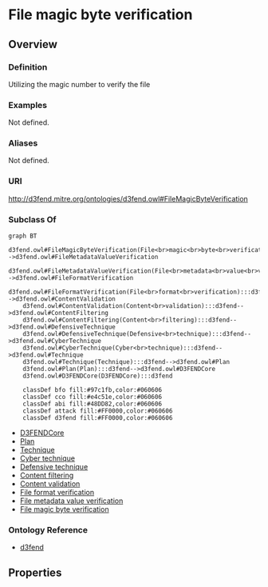 # File magic byte verification

## Overview

### Definition
Utilizing the magic number to verify the file

### Examples
Not defined.

### Aliases
Not defined.

### URI
http://d3fend.mitre.org/ontologies/d3fend.owl#FileMagicByteVerification

### Subclass Of
```mermaid
graph BT
    d3fend.owl#FileMagicByteVerification(File<br>magic<br>byte<br>verification):::d3fend-->d3fend.owl#FileMetadataValueVerification
    d3fend.owl#FileMetadataValueVerification(File<br>metadata<br>value<br>verification):::d3fend-->d3fend.owl#FileFormatVerification
    d3fend.owl#FileFormatVerification(File<br>format<br>verification):::d3fend-->d3fend.owl#ContentValidation
    d3fend.owl#ContentValidation(Content<br>validation):::d3fend-->d3fend.owl#ContentFiltering
    d3fend.owl#ContentFiltering(Content<br>filtering):::d3fend-->d3fend.owl#DefensiveTechnique
    d3fend.owl#DefensiveTechnique(Defensive<br>technique):::d3fend-->d3fend.owl#CyberTechnique
    d3fend.owl#CyberTechnique(Cyber<br>technique):::d3fend-->d3fend.owl#Technique
    d3fend.owl#Technique(Technique):::d3fend-->d3fend.owl#Plan
    d3fend.owl#Plan(Plan):::d3fend-->d3fend.owl#D3FENDCore
    d3fend.owl#D3FENDCore(D3FENDCore):::d3fend
    
    classDef bfo fill:#97c1fb,color:#060606
    classDef cco fill:#e4c51e,color:#060606
    classDef abi fill:#48DD82,color:#060606
    classDef attack fill:#FF0000,color:#060606
    classDef d3fend fill:#FF0000,color:#060606
```

- [D3FENDCore](/docs/ontology/reference/model/D3FENDCore/D3FENDCore.md)
- [Plan](/docs/ontology/reference/model/D3FENDCore/Plan/Plan.md)
- [Technique](/docs/ontology/reference/model/D3FENDCore/Plan/Technique/Technique.md)
- [Cyber technique](/docs/ontology/reference/model/D3FENDCore/Plan/Technique/Cyber%20technique/Cyber%20technique.md)
- [Defensive technique](/docs/ontology/reference/model/D3FENDCore/Plan/Technique/Cyber%20technique/Defensive%20technique/Defensive%20technique.md)
- [Content filtering](/docs/ontology/reference/model/D3FENDCore/Plan/Technique/Cyber%20technique/Defensive%20technique/Content%20filtering/Content%20filtering.md)
- [Content validation](/docs/ontology/reference/model/D3FENDCore/Plan/Technique/Cyber%20technique/Defensive%20technique/Content%20filtering/Content%20validation/Content%20validation.md)
- [File format verification](/docs/ontology/reference/model/D3FENDCore/Plan/Technique/Cyber%20technique/Defensive%20technique/Content%20filtering/Content%20validation/File%20format%20verification/File%20format%20verification.md)
- [File metadata value verification](/docs/ontology/reference/model/D3FENDCore/Plan/Technique/Cyber%20technique/Defensive%20technique/Content%20filtering/Content%20validation/File%20format%20verification/File%20metadata%20value%20verification/File%20metadata%20value%20verification.md)
- [File magic byte verification](/docs/ontology/reference/model/D3FENDCore/Plan/Technique/Cyber%20technique/Defensive%20technique/Content%20filtering/Content%20validation/File%20format%20verification/File%20metadata%20value%20verification/File%20magic%20byte%20verification/File%20magic%20byte%20verification.md)


### Ontology Reference
- [d3fend](http://d3fend.mitre.org/ontologies/d3fend.owl#)

## Properties
